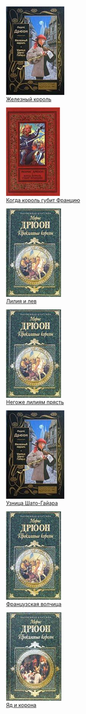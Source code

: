 ![](Железный%20король.jpg)  
[Железный король](Железный%20король)

![](Когда%20король%20губит%20Францию.jpg)  
[Когда король губит Францию](Когда%20король%20губит%20Францию)

![](Лилия%20и%20лев.jpg)  
[Лилия и лев](Лилия%20и%20лев)

![](Негоже%20лилиям%20прясть.jpg)  
[Негоже лилиям прясть](Негоже%20лилиям%20прясть)

![](Узница%20Шато-Гайара.jpg)  
[Узница Шато-Гайара](Узница%20Шато-Гайара)

![](Французская%20волчица.jpg)  
[Французская волчица](Французская%20волчица)

![](Яд%20и%20корона.jpg)  
[Яд и корона](Яд%20и%20корона)
